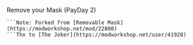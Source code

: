 Remove your Mask (PayDay 2)

```This fork is a little more unbalanced, you can now move while you can put of the Mask ond some other stuff ;D
```Note: Forked from [Removable Mask](https://modworkshop.net/mod/22800)
```Thx to [The Joker](https://modworkshop.net/user/41928)
